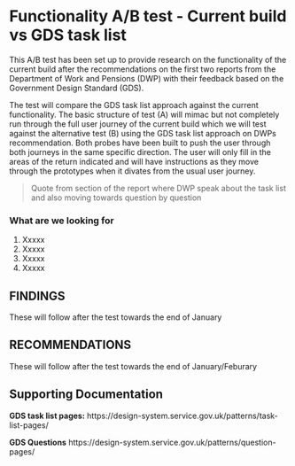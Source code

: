 <h1>Functionality A/B test - Current build vs GDS task list</h1>

<p>This A/B test has been set up to provide research on the functionality of the current build after the recommendations on the first two 
reports from the Department of Work and Pensions (DWP) with their feedback based on the Government Design Standard (GDS).</p>

<p>The test will compare the GDS task list approach against the current functionality. The basic structure of test (A) will mimac but not completely 
run through the full user journey of the current build which we will test against the alternative test (B) using the GDS task list approach on DWPs 
recommendation. Both probes have been built to push the user through both journeys in the same specific direction. The user will only fill in the 
areas of the return indicated and will have instructions as they move through the prototypes when it divates from the usual user journey.</p>

<blockquote>Quote from section of the report where DWP speak about the task list and also moving towards question by question</blockquote>

<h3>What are we looking for</h3>
<ol>
  <li>Xxxxx</li>
  <li>Xxxxx</li>
  <li>Xxxxx</li>
  <li>Xxxxx</li>
</ol></p>

<h2>FINDINGS</h2>

These will follow after the test towards the end of January


<h2>RECOMMENDATIONS</h2> 

These will follow after the test towards the end of January/Feburary


<h2>Supporting Documentation</h2>
<p><b>GDS task list pages:</b> https://design-system.service.gov.uk/patterns/task-list-pages/</p>
<p><b>GDS Questions</b> https://design-system.service.gov.uk/patterns/question-pages/</p>

